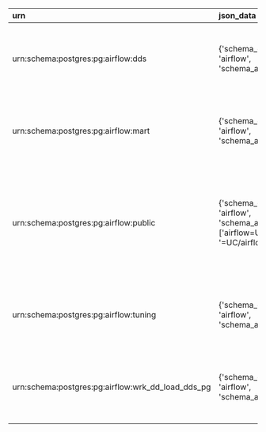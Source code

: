 | urn                                               | json_data                                                                        | search_data                                                          | entity_name        | entity_type   | entity_name_short   | tables                                                                                                                                                                                                       | json_system                                                                           | info                   |
|:--------------------------------------------------|:---------------------------------------------------------------------------------|:---------------------------------------------------------------------|:-------------------|:--------------|:--------------------|:-------------------------------------------------------------------------------------------------------------------------------------------------------------------------------------------------------------|:--------------------------------------------------------------------------------------|:-----------------------|
| urn:schema:postgres:pg:airflow:dds                | {'schema_owner': 'airflow', 'schema_acl': None}                                  | urn:schema:postgres:pg:airflow:dds dds                               | dds                | SCHEMA        |                     | [{'columns': ['Key', 'Value'], 'data': [{'Key': 'Owner', 'Value': 'airflow'}], 'header': 'General', 'display_headers': '0'}]                                                                                 | {'system_for_search': 'Postgres', 'type_for_search': 'Schema', 'card_type': 'Schema'} |                        |
| urn:schema:postgres:pg:airflow:mart               | {'schema_owner': 'airflow', 'schema_acl': None}                                  | urn:schema:postgres:pg:airflow:mart mart                             | mart               | SCHEMA        |                     | [{'columns': ['Key', 'Value'], 'data': [{'Key': 'Owner', 'Value': 'airflow'}], 'header': 'General', 'display_headers': '0'}]                                                                                 | {'system_for_search': 'Postgres', 'type_for_search': 'Schema', 'card_type': 'Schema'} |                        |
| urn:schema:postgres:pg:airflow:public             | {'schema_owner': 'airflow', 'schema_acl': ['airflow=UC/airflow', '=UC/airflow']} | urn:schema:postgres:pg:airflow:public public                         | public             | SCHEMA        |                     | [{'columns': ['Key', 'Value'], 'data': [{'Key': 'Owner', 'Value': 'airflow'}, {'Key': 'Access privileges', 'Value': "['airflow=UC/airflow', '=UC/airflow']"}], 'header': 'General', 'display_headers': '0'}] | {'system_for_search': 'Postgres', 'type_for_search': 'Schema', 'card_type': 'Schema'} | standard public schema |
| urn:schema:postgres:pg:airflow:tuning             | {'schema_owner': 'airflow', 'schema_acl': None}                                  | urn:schema:postgres:pg:airflow:tuning tuning                         | tuning             | SCHEMA        |                     | [{'columns': ['Key', 'Value'], 'data': [{'Key': 'Owner', 'Value': 'airflow'}], 'header': 'General', 'display_headers': '0'}]                                                                                 | {'system_for_search': 'Postgres', 'type_for_search': 'Schema', 'card_type': 'Schema'} |                        |
| urn:schema:postgres:pg:airflow:wrk_dd_load_dds_pg | {'schema_owner': 'airflow', 'schema_acl': None}                                  | urn:schema:postgres:pg:airflow:wrk_dd_load_dds_pg wrk_dd_load_dds_pg | wrk_dd_load_dds_pg | SCHEMA        |                     | [{'columns': ['Key', 'Value'], 'data': [{'Key': 'Owner', 'Value': 'airflow'}], 'header': 'General', 'display_headers': '0'}]                                                                                 | {'system_for_search': 'Postgres', 'type_for_search': 'Schema', 'card_type': 'Schema'} |                        |